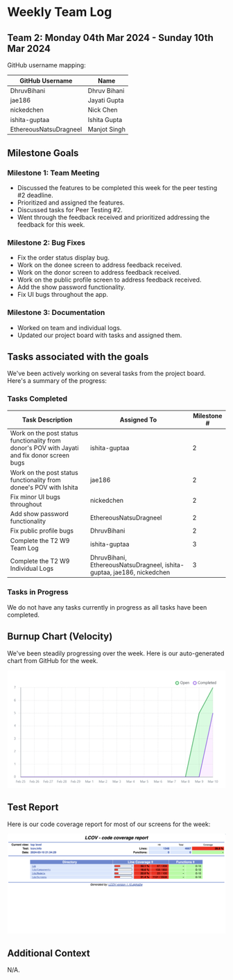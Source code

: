 # Weekly Team Log

## Team 2: Monday 04th Mar 2024 - Sunday 10th Mar 2024

GitHub username mapping:

| GitHub Username | Name |
| --- | --- |
| DhruvBihani | Dhruv Bihani |
| jae186 | Jayati Gupta |
| nickedchen | Nick Chen |
| ishita-guptaa | Ishita Gupta |
| EthereousNatsuDragneel | Manjot Singh |

## Milestone Goals

### Milestone 1: Team Meeting

- Discussed the features to be completed this week for the peer testing #2 deadline.
- Prioritized and assigned the features.
- Discussed tasks for Peer Testing #2.
- Went through the feedback received and prioritized addressing the feedback for this week.

### Milestone 2: Bug Fixes

- Fix the order status display bug.
- Work on the donee screen to address feedback received.
- Work on the donor screen to address feedback received.
- Work on the public profile screen to address feedback received.
- Add the show password functionality.
- Fix UI bugs throughout the app.

### Milestone 3: Documentation

- Worked on team and individual logs.
- Updated our project board with tasks and assigned them.

## Tasks associated with the goals

We've been actively working on several tasks from the project board. Here's a summary of the progress:

### Tasks Completed

| Task Description | Assigned To | Milestone # |
| --- | --- | --- |
| Work on the post status functionality from donor's POV with Jayati and fix donor screen bugs | ishita-guptaa | 2 |
| Work on the post status functionality from donee's POV with Ishita | jae186 | 2 |
| Fix minor UI bugs throughout | nickedchen | 2 |
| Add show password functionality | EthereousNatsuDragneel | 2 |
| Fix public profile bugs | DhruvBihani | 2 |
| Complete the T2 W9 Team Log | ishita-guptaa | 3 |
| Complete the T2 W9 Individual Logs | DhruvBihani, EthereousNatsuDragneel, ishita-guptaa, jae186, nickedchen | 3 |

### Tasks in Progress

We do not have any tasks currently in progress as all tasks have been completed.

## Burnup Chart (Velocity)

We've been steadily progressing over the week. Here is our auto-generated chart from GitHub for the week.

![burnup](./Burnup%20Charts/burnupT2W9.png)

## Test Report

Here is our code coverage report for most of our screens for the week:

![test report](./Test%20Reports/testReportT2W9.png)

## Additional Context

N/A.
